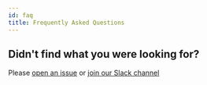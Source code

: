 ```yaml
---
id: faq
title: Frequently Asked Questions
---
```


## Didn't find what you were looking for?

Please [open an issue](https://github.com/tulios/kafkajs/issues) or [join our Slack channel](https://kafkajs-slackin.herokuapp.com)